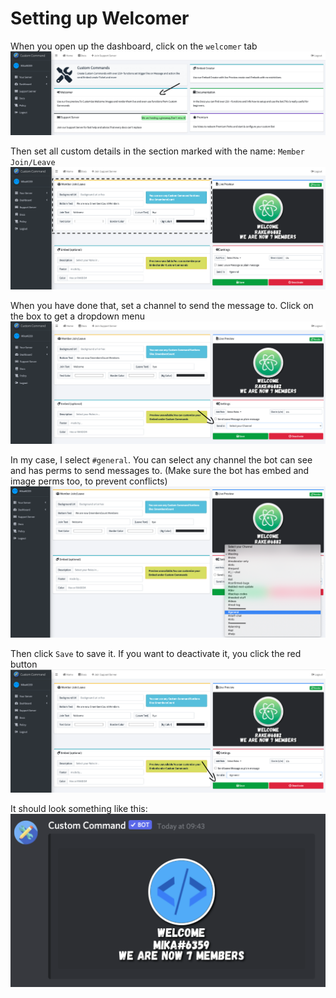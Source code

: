 # Setting up Welcomer

When you open up the dashboard, click on the `welcomer` tab
![](./images/welcomer/1.png)

Then set all custom details in the section marked with the name: `Member Join/Leave`
![](./images/welcomer/2.png)

When you have done that, set a channel to send the message to. Click on the box to get a dropdown menu
![](./images/welcomer/3.png)

In my case, I select `#general`. You can select any channel the bot can see and has perms to send messages to. (Make sure the bot has embed and image perms too, to prevent conflicts)
![](./images/welcomer/4.png)

Then click `Save` to save it. If you want to deactivate it, you click the red button
![](./images/welcomer/5.png)

It should look something like this:
![](./images/welcomer/6.png)